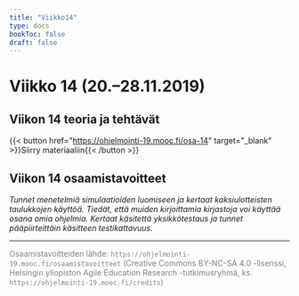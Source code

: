 ```yaml
---
title: "Viikko14"
type: docs
bookToc: false
draft: false
---
```


# Viikko 14 (20.–28.11.2019)

## Viikon 14 teoria ja tehtävät

{{< button href="https://ohjelmointi-19.mooc.fi/osa-14" target="_blank" >}}Siirry materiaaliin{{< /button >}}

## Viikon 14 osaamistavoitteet

*Tunnet menetelmiä simulaatioiden luomiseen ja kertaat kaksiulotteisten taulukkojen käyttöä. Tiedät, että muiden kirjoittamia kirjastoja voi käyttää osana omia ohjelmia. Kertaat käsitettä yksikkötestaus ja tunnet pääpiirteittäin käsitteen testikattavuus.*

---

<span style="color:grey">Osaamistavoitteiden lähde: ``https://ohjelmointi-19.mooc.fi/osaamistavoitteet`` (Creative Commons BY-NC-SA 4.0 -lisenssi, Helsingin yliopiston Agile Education Research -tutkimusryhmä, ks. ``https://ohjelmointi-19.mooc.fi/credits``)</span>